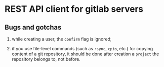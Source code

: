 # REST API client for gitlab servers

## Bugs and gotchas

1. while creating a user, the `confirm` flag is ignored;

2. if you use file-level commands (such as `rsync`, `cpio`, etc.) for copying content of a git repository,
it should be done after creation a `project` the repository belongs to, not before.